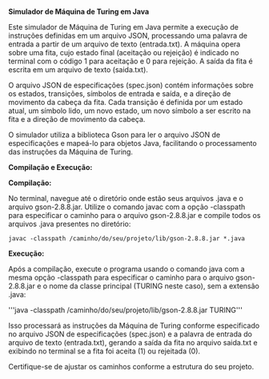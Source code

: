 **Simulador de Máquina de Turing em Java**

Este simulador de Máquina de Turing em Java permite a execução de instruções definidas em um arquivo JSON, processando uma palavra de entrada a partir de um arquivo de texto (entrada.txt). A máquina opera sobre uma fita, cujo estado final (aceitação ou rejeição) é indicado no terminal com o código 1 para aceitação e 0 para rejeição. A saída da fita é escrita em um arquivo de texto (saida.txt).

O arquivo JSON de especificações (spec.json) contém informações sobre os estados, transições, símbolos de entrada e saída, e a direção de movimento da cabeça da fita. Cada transição é definida por um estado atual, um símbolo lido, um novo estado, um novo símbolo a ser escrito na fita e a direção de movimento da cabeça.

O simulador utiliza a biblioteca Gson para ler o arquivo JSON de especificações e mapeá-lo para objetos Java, facilitando o processamento das instruções da Máquina de Turing.

**Compilação e Execução:**

**Compilação:**

No terminal, navegue até o diretório onde estão seus arquivos .java e o arquivo gson-2.8.8.jar. Utilize o comando javac com a opção -classpath para especificar o caminho para o arquivo gson-2.8.8.jar e compile todos os arquivos .java presentes no diretório:

```javac -classpath /caminho/do/seu/projeto/lib/gson-2.8.8.jar *.java```

**Execução:**

Após a compilação, execute o programa usando o comando java com a mesma opção -classpath para especificar o caminho para o arquivo gson-2.8.8.jar e o nome da classe principal (TURING neste caso), sem a extensão .java:

'''java -classpath /caminho/do/seu/projeto/lib/gson-2.8.8.jar TURING'''

Isso processará as instruções da Máquina de Turing conforme especificado no arquivo JSON de especificações (spec.json) e a palavra de entrada do arquivo de texto (entrada.txt), gerando a saída da fita no arquivo saida.txt e exibindo no terminal se a fita foi aceita (1) ou rejeitada (0).

Certifique-se de ajustar os caminhos conforme a estrutura do seu projeto.
